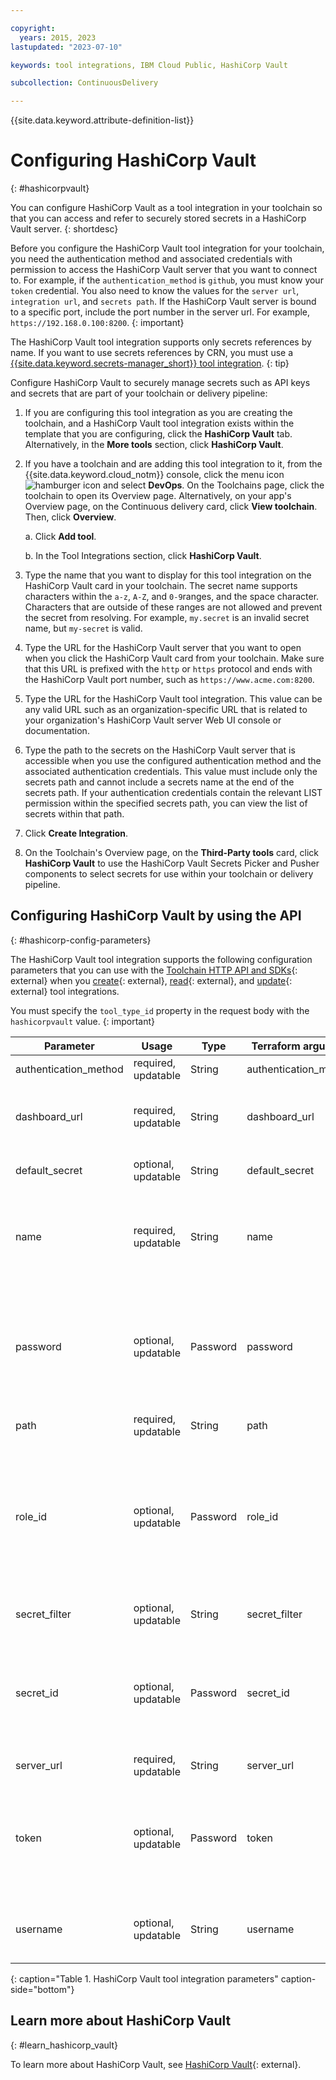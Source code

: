 ```yaml
---

copyright:
  years: 2015, 2023
lastupdated: "2023-07-10"

keywords: tool integrations, IBM Cloud Public, HashiCorp Vault

subcollection: ContinuousDelivery

---
```


{{site.data.keyword.attribute-definition-list}}   

# Configuring HashiCorp Vault
{: #hashicorpvault}

You can configure HashiCorp Vault as a tool integration in your toolchain so that you can access and refer to securely stored secrets in a HashiCorp Vault server.
{: shortdesc}

Before you configure the HashiCorp Vault tool integration for your toolchain, you need the authentication method and associated credentials with permission to access the HashiCorp Vault server that you want to connect to. For example, if the `authentication_method` is `github`, you must know your `token` credential. You also need to know the values for the `server url`, `integration url`, and `secrets path`. If the HashiCorp Vault server is bound to a specific port, include the port number in the server url. For example, `https://192.168.0.100:8200`.
{: important}

The HashiCorp Vault tool integration supports only secrets references by name. If you want to use secrets references by CRN, you must use a [{{site.data.keyword.secrets-manager_short}} tool integration](/docs/ContinuousDelivery?topic=ContinuousDelivery-secretsmanager).
{: tip} 

Configure HashiCorp Vault to securely manage secrets such as API keys and secrets that are part of your toolchain or delivery pipeline:

1. If you are configuring this tool integration as you are creating the toolchain, and a HashiCorp Vault tool integration exists within the template that you are configuring, click the **HashiCorp Vault** tab. Alternatively, in the **More tools** section, click **HashiCorp Vault**.
1. If you have a toolchain and are adding this tool integration to it, from the {{site.data.keyword.cloud_notm}} console, click the menu icon ![hamburger icon](images/icon_hamburger.svg) and select **DevOps**. On the Toolchains page, click the toolchain to open its Overview page. Alternatively, on your app's Overview page, on the Continuous delivery card, click **View toolchain**. Then, click **Overview**.  

   a. Click **Add tool**.

   b. In the Tool Integrations section, click **HashiCorp Vault**.

1. Type the name that you want to display for this tool integration on the HashiCorp Vault card in your toolchain. The secret name supports characters within the `a-z`, `A-Z`, and `0-9`ranges, and the space character. Characters that are outside of these ranges are not allowed and prevent the secret from resolving. For example, `my.secret` is an invalid secret name, but `my-secret` is valid.
1. Type the URL for the HashiCorp Vault server that you want to open when you click the HashiCorp Vault card from your toolchain. Make sure that this URL is prefixed with the `http` or `https` protocol and ends with the HashiCorp Vault port number, such as `https://www.acme.com:8200`.
1. Type the URL for the HashiCorp Vault tool integration. This value can be any valid URL such as an organization-specific URL that is related to your organization's HashiCorp Vault server Web UI console or documentation.
1. Type the path to the secrets on the HashiCorp Vault server that is accessible when you use the configured authentication method and the associated authentication credentials. This value must include only the secrets path and cannot include a secrets name at the end of the secrets path. If your authentication credentials contain the relevant LIST permission within the specified secrets path, you can view the list of secrets within that path.
1. Click **Create Integration**.
1. On the Toolchain's Overview page, on the **Third-Party tools** card, click **HashiCorp Vault** to use the HashiCorp Vault Secrets Picker and Pusher components to select secrets for use within your toolchain or delivery pipeline.  

## Configuring HashiCorp Vault by using the API
{: #hashicorp-config-parameters}

The HashiCorp Vault tool integration supports the following configuration parameters that you can use with the [Toolchain HTTP API and SDKs](https://cloud.ibm.com/apidocs/toolchain){: external} when you [create](https://cloud.ibm.com/apidocs/toolchain#create-tool){: external}, [read](https://cloud.ibm.com/apidocs/toolchain#get-tool-by-id){: external}, and [update](https://cloud.ibm.com/apidocs/toolchain#update-tool){: external} tool integrations.

You must specify the `tool_type_id` property in the request body with the `hashicorpvault` value.
{: important}

| Parameter | Usage | Type | Terraform argument | Description |
| --- | --- | --- | --- | --- |
| authentication_method | required, updatable | String | authentication_method | The authentication method for your HashiCorp Vault instance. |
| dashboard_url | required, updatable | String | dashboard_url | The URL of the HashiCorp Vault server dashboard for this tool integration. In the graphical UI, the browser goes to this dashboard when you click the HashiCorp Vault tool integration card. |
| default_secret | optional, updatable | String | default_secret | The default secret name that is used if your HashiCorp Vault instance does not return a list of secret names. |
| name | required, updatable | String | name | The name of this tool integration. Secret references include this name to identify the secrets store where the secrets reside. All of the secrets store tools that are integrated into a toolchain must have a unique name to allow secret resolution to function properly. |
| password | optional, updatable | Password | password | The authentication password for your HashiCorp Vault instance when you use the `userpass` authentication method. This parameter is ignored for other authentication methods. You can use a toolchain secret reference for this parameter. For more information about using secret references, see [Protecting your sensitive data in Continuous Delivery](/docs/ContinuousDelivery?topic=ContinuousDelivery-cd_data_security#cd_secure_credentials). |
| path | required, updatable | String | path | The mount path where your secrets are stored in your HashiCorp Vault instance. |
| role_id | optional, updatable | Password | role_id | The authentication role ID for your HashiCorp Vault instance when you use the `approle` authentication method. This parameter is ignored for other authentication methods. Manage `role_id` as a secret and do not share this parameter in plain text. You can use a toolchain secret reference for this parameter. For more information about secret references, see [Protecting your sensitive data in {{site.data.keyword.contdelivery_short}}](/docs/ContinuousDelivery?topic=ContinuousDelivery-cd_data_security#cd_secure_credentials). |
| secret_filter | optional, updatable | String | secret_filter | A regular expression to filter the list of secret names that are returned from your HashiCorp Vault instance. |
| secret_id | optional, updatable | Password | secret_id | The authentication secret ID for your HashiCorp Vault instance when you use the `approle` authentication method. This parameter is ignored for other authentication methods. You can use a toolchain secret reference for this parameter. For more information about secret references, see [Protecting your sensitive data in Continuous Delivery](/docs/ContinuousDelivery?topic=ContinuousDelivery-cd_data_security#cd_secure_credentials). |
| server_url | required, updatable | String | server_url | The server URL for your HashiCorp Vault instance. |
| token | optional, updatable | Password | token | The authentication token for your HashiCorp Vault instance when you use the `github` and `token` authentication methods. This parameter is ignored for other authentication methods. You can use a toolchain secret reference for this parameter. For more information about secret references, see [Protecting your sensitive data in Continuous Delivery](/docs/ContinuousDelivery?topic=ContinuousDelivery-cd_data_security#cd_secure_credentials). |
| username | optional, updatable | String | username | The authentication username for your HashiCorp Vault instance when you use the `userpass` authentication method. This parameter is ignored for other authentication methods. |
{: caption="Table 1. HashiCorp Vault tool integration parameters" caption-side="bottom"}

## Learn more about HashiCorp Vault
{: #learn_hashicorp_vault}

To learn more about HashiCorp Vault, see [HashiCorp Vault](https://www.vaultproject.io/){: external}.
